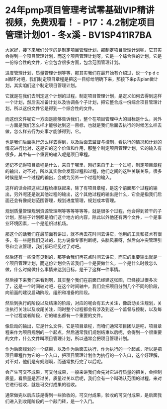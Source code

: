 # 24年pmp项目管理考试零基础VIP精讲视频，免费观看！ - P17：4.2制定项目管理计划01 - 冬x溪 - BV1SP411R7BA

大家好，接下来我们分享的是制定项目管理计划，那制定项目管理计划呢，它其实会得到一个项目管理计划，而这个项目管理计划呀，它是一个综合性的计划，它是一份综合性的文件，它会包含很多方面，包含范围管理计划。

进度管理计划，质量管理计划等等，那其实我们在最开始有介绍过，说一个p d c a循环对吧，我们制定项目章程是把这一目标给明确下来，那接下来p去plan做计划，其实咱们这个制定项目管理计划。

它就是在我们去制定这个计划的过程，制定项目管理计划，是定义如何去得到这样一个计划，然后去准备计划以及协调各个子计划，把它整合成一份综合项目管理计划，所以这份文件它是得到一个综合性的文件。

而这份文件呢它一方面是能够告诉我们，整个在项目管理中大的目标是什么，另外一方面是我们怎么样才能够达到这一目标，也就是我们后面去执行的时候怎么样去做，怎么样去行为处事才能够得到，它。

也是我们后面执行怎么样去得到，以及后面去监督与控制，看执行的情况和计划的情况进行比对，这是它的这个价值和作用，那整个制定项目管理计划，它的输入有很多，其中有一个重要的输入呢是项目章程。

还记不记得项目章程是什么，来自于哪里，刚好来自于上一个过程，制定项目章程的输出，对不对，所以其实你会发现过程和过程，他们之间的这种关联关系，很多时候是某一个过程的输出，会成为另外一个过程的输入。

这样的话会把这些过程给串联起来，除了有项目章程，是这个前面那个过程的输出，另外呢还是说其他过程的输出，这个其他过程的输出是什么，它会是指我们后面还会有像规划范围管理，规划进度管理，规划成本管理。

规划质量管理规划资源管理啊等等等等等等，就是很多个过程，他会得到若干的子计划，那些子计划都是咱们这个地方的内容，除此以外他还有两个文件，一个是事业环境因素，一个是组织过机场。

那这个的话我们在最前面有讲过，就不再去花时间去讲它，他用的工具和技术有很多，有一些是我们见过的，比方说像专家判断呢，头脑风暴呀，然后向冲突管理引导和会议管理，我们都已经见过了对吧。

然后还有一些没有见到的，那等会我们再花点时间去讲它，而它的重要输出就是一个项目管理计划，而这份计划会告诉我们一个是要做什么，一个是什么时候怎么做，什么时候做什么事情来达到目标，是干了这样一件事情。

然后接下来我们来看到啊，其实整个我们在前面已经建这张图，已经接过很多次了，这是一个时间轴对吧，在这个时间轴中，我们会把项目分到几个不同的阶段，向前面的建议启动阶段，组织和准备的阶段。

然后到执行的阶段以及结束的阶段，对应的呢会有五大关注，像启动关注规划，关注执行关注以及收尾关注，同时整个过程都会有涉及到这一个监督与控制，以及每一个过程或者阶段，它的输出都有一个重要的文件。

像启动的输出，它是什么文件，它是项目章程，而咱们通常项目团队是吧，项目章程来作为项目规划的一个起点，然后通常我们规划结束以后呢，会得到一个很重要的文件，什么文件叫项目管理计划，所以通常会把项目管理计划。

作为后面规划的一个结束，以及作为后面去执行，作为执行的一个起点，所以是把项目章程作为它的一个入口，把项目管理计划作为执行的一个入口，这个好理解，对不对，他们是有规则啊，而通常执行完了以后呢。

会产生可交不成果，可交付成果，一般来讲我们会先对它进行质量的把关，会控制质量，看质量是否过关，质量过关以后呢，我们会有一个叫确认范围的过程，来对它进行验收，就是可交付成果的验收。

通常做完以后应该是得到一些验收的，可交付成果，验收的可交付成果，是后面我们进入到收尾阶段的一个敲门砖，是一个入门。

